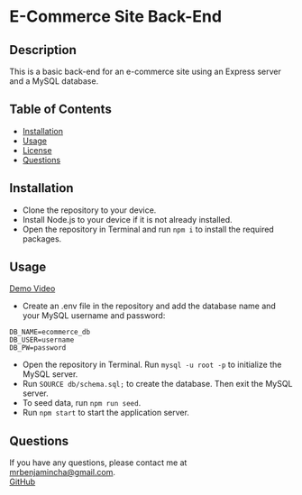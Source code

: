 # E-Commerce Site Back-End

## Description

This is a basic back-end for an e-commerce site using an Express server and a MySQL database.

## Table of Contents

- [Installation](#installation)
- [Usage](#usage)
- [License](#license)
- [Questions](#questions)

## Installation

- Clone the repository to your device.
- Install Node.js to your device if it is not already installed.
- Open the repository in Terminal and run `npm i` to install the required packages.

## Usage

[Demo Video](https://drive.google.com/file/d/1GBm7V4xstzeNRoWaoae15BU8TzU3vu60/view)

- Create an .env file in the repository and add the database name and your MySQL username and password:

```
DB_NAME=ecommerce_db
DB_USER=username
DB_PW=password
```

- Open the repository in Terminal. Run `mysql -u root -p` to initialize the MySQL server.
- Run `SOURCE db/schema.sql;` to create the database. Then exit the MySQL server.
- To seed data, run `npm run seed`.
- Run `npm start` to start the application server.

## Questions

If you have any questions, please contact me at [mrbenjamincha@gmail.com](mailto:mrbenjamincha@gmail.com).\
[GitHub](https://github.com/bencha27)
